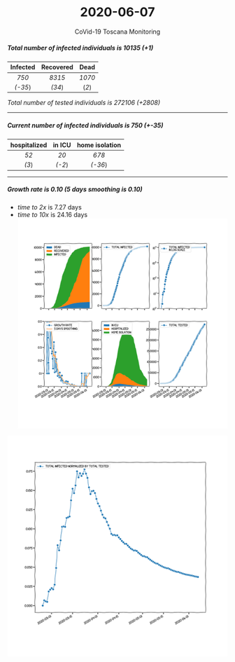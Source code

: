 <div align='center'>

# 2020-06-07
CoVid-19 Toscana Monitoring
</div>

##### Total number of infected individuals is 10135 (+1)
Infected | Recovered | Dead
:---: | :---: | :---:
*750* | *8315* | *1070*
*(-35*) | *(34*) | (*2*)

*Total number of tested individuals is 272106 (+2808)*
***
##### Current number of infected individuals is 750 (+-35)
hospitalized | in ICU | home isolation
:---: | :---: | :---:
*52* |*20* |*678*
*(3*) |*(-2*) |*(-36*)
***
##### Growth rate is 0.10 (5 days smoothing is 0.10)
- *time to 2x* is 7.27 days
- *time to 10x* is 24.16 days
![stats][stats]

![infected_normalized][infected_normalized]

[stats]: stats_Toscana.png
[infected_normalized]: infected_normalized_Toscana.png
